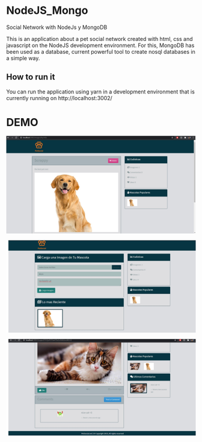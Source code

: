 # NodeJS_Mongo
Social Network with NodeJs y MongoDB

This is an application about a pet social network created with html, css and javascript on the NodeJS development environment. 
For this, MongoDB has been used as a database, current powerful tool to create nosql databases in a simple way.

## How to run it
You can run the application using yarn in a development environment that is currently running on http://localhost:3002/

# DEMO

![](https://github.com/JulioG194/NodeJS_Mongo/blob/master/src/public/img/petsocial.jpg?raw=true)

![](https://github.com/JulioG194/NodeJS_Mongo/blob/master/src/public/img/petsocial2.jpg?raw=true)

![](https://github.com/JulioG194/NodeJS_Mongo/blob/master/src/public/img/petsocial3.jpg?raw=true)
